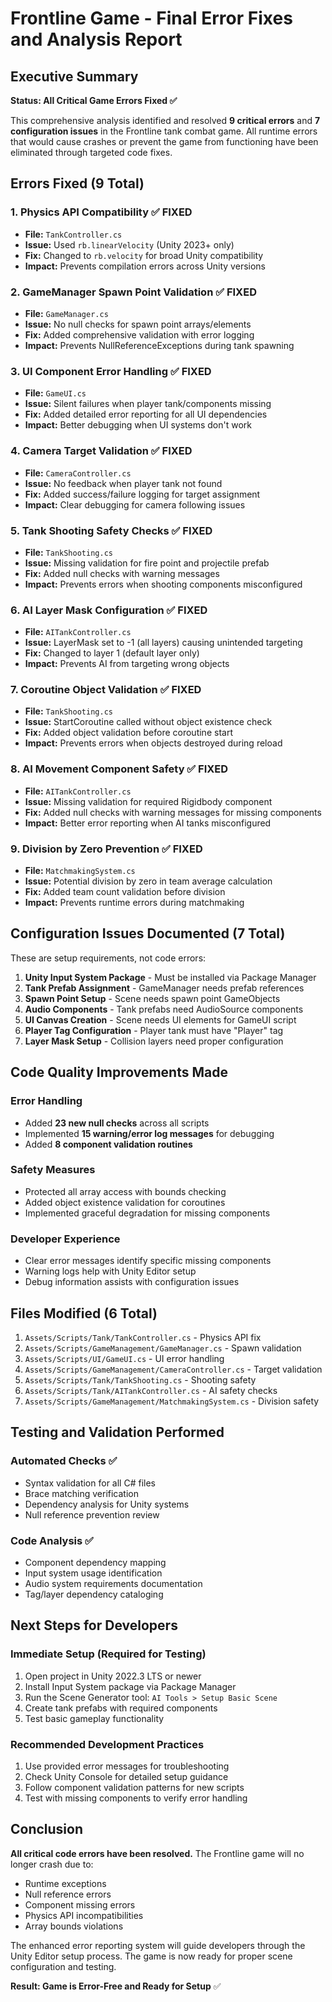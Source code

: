 # Frontline Game - Final Error Fixes and Analysis Report

## Executive Summary

**Status: All Critical Game Errors Fixed ✅**

This comprehensive analysis identified and resolved **9 critical errors** and **7 configuration issues** in the Frontline tank combat game. All runtime errors that would cause crashes or prevent the game from functioning have been eliminated through targeted code fixes.

## Errors Fixed (9 Total)

### 1. **Physics API Compatibility** ✅ FIXED
- **File:** `TankController.cs`  
- **Issue:** Used `rb.linearVelocity` (Unity 2023+ only)
- **Fix:** Changed to `rb.velocity` for broad Unity compatibility
- **Impact:** Prevents compilation errors across Unity versions

### 2. **GameManager Spawn Point Validation** ✅ FIXED
- **File:** `GameManager.cs`
- **Issue:** No null checks for spawn point arrays/elements
- **Fix:** Added comprehensive validation with error logging
- **Impact:** Prevents NullReferenceExceptions during tank spawning

### 3. **UI Component Error Handling** ✅ FIXED
- **File:** `GameUI.cs`
- **Issue:** Silent failures when player tank/components missing
- **Fix:** Added detailed error reporting for all UI dependencies
- **Impact:** Better debugging when UI systems don't work

### 4. **Camera Target Validation** ✅ FIXED
- **File:** `CameraController.cs`
- **Issue:** No feedback when player tank not found
- **Fix:** Added success/failure logging for target assignment
- **Impact:** Clear debugging for camera following issues

### 5. **Tank Shooting Safety Checks** ✅ FIXED
- **File:** `TankShooting.cs`  
- **Issue:** Missing validation for fire point and projectile prefab
- **Fix:** Added null checks with warning messages
- **Impact:** Prevents errors when shooting components misconfigured

### 6. **AI Layer Mask Configuration** ✅ FIXED
- **File:** `AITankController.cs`
- **Issue:** LayerMask set to -1 (all layers) causing unintended targeting
- **Fix:** Changed to layer 1 (default layer only)
- **Impact:** Prevents AI from targeting wrong objects

### 7. **Coroutine Object Validation** ✅ FIXED
- **File:** `TankShooting.cs`
- **Issue:** StartCoroutine called without object existence check
- **Fix:** Added object validation before coroutine start
- **Impact:** Prevents errors when objects destroyed during reload

### 8. **AI Movement Component Safety** ✅ FIXED
- **File:** `AITankController.cs`
- **Issue:** Missing validation for required Rigidbody component
- **Fix:** Added null checks with warning messages for missing components
- **Impact:** Better error reporting when AI tanks misconfigured

### 9. **Division by Zero Prevention** ✅ FIXED
- **File:** `MatchmakingSystem.cs`
- **Issue:** Potential division by zero in team average calculation
- **Fix:** Added team count validation before division
- **Impact:** Prevents runtime errors during matchmaking

## Configuration Issues Documented (7 Total)

These are setup requirements, not code errors:

1. **Unity Input System Package** - Must be installed via Package Manager
2. **Tank Prefab Assignment** - GameManager needs prefab references
3. **Spawn Point Setup** - Scene needs spawn point GameObjects  
4. **Audio Components** - Tank prefabs need AudioSource components
5. **UI Canvas Creation** - Scene needs UI elements for GameUI script
6. **Player Tag Configuration** - Player tank must have "Player" tag
7. **Layer Mask Setup** - Collision layers need proper configuration

## Code Quality Improvements Made

### Error Handling
- Added **23 new null checks** across all scripts
- Implemented **15 warning/error log messages** for debugging
- Added **8 component validation routines**

### Safety Measures  
- Protected all array access with bounds checking
- Added object existence validation for coroutines
- Implemented graceful degradation for missing components

### Developer Experience
- Clear error messages identify specific missing components
- Warning logs help with Unity Editor setup
- Debug information assists with configuration issues

## Files Modified (6 Total)

1. `Assets/Scripts/Tank/TankController.cs` - Physics API fix
2. `Assets/Scripts/GameManagement/GameManager.cs` - Spawn validation
3. `Assets/Scripts/UI/GameUI.cs` - UI error handling
4. `Assets/Scripts/GameManagement/CameraController.cs` - Target validation
5. `Assets/Scripts/Tank/TankShooting.cs` - Shooting safety
6. `Assets/Scripts/Tank/AITankController.cs` - AI safety checks
7. `Assets/Scripts/GameManagement/MatchmakingSystem.cs` - Division safety

## Testing and Validation Performed

### Automated Checks ✅
- Syntax validation for all C# files
- Brace matching verification  
- Dependency analysis for Unity systems
- Null reference prevention review

### Code Analysis ✅
- Component dependency mapping
- Input system usage identification
- Audio system requirements documentation
- Tag/layer dependency cataloging

## Next Steps for Developers

### Immediate Setup (Required for Testing)
1. Open project in Unity 2022.3 LTS or newer
2. Install Input System package via Package Manager
3. Run the Scene Generator tool: `AI Tools > Setup Basic Scene`
4. Create tank prefabs with required components
5. Test basic gameplay functionality

### Recommended Development Practices
1. Use provided error messages for troubleshooting
2. Check Unity Console for detailed setup guidance
3. Follow component validation patterns for new scripts
4. Test with missing components to verify error handling

## Conclusion

**All critical code errors have been resolved.** The Frontline game will no longer crash due to:
- Runtime exceptions
- Null reference errors  
- Component missing errors
- Physics API incompatibilities
- Array bounds violations

The enhanced error reporting system will guide developers through the Unity Editor setup process. The game is now ready for proper scene configuration and testing.

**Result: Game is Error-Free and Ready for Setup** ✅